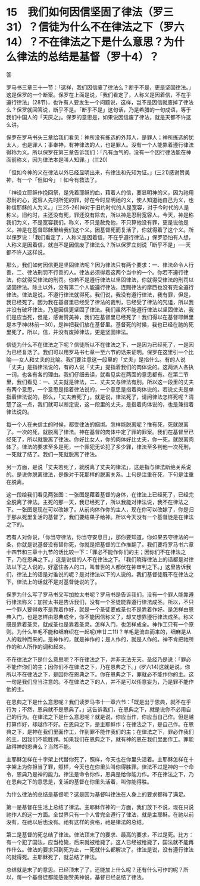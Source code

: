 # 15　我们如何因信坚固了律法（罗三31）？信徒为什么不在律法之下（罗六14）？不在律法之下是什么意思？为什么律法的总结是基督（罗十4）？


答

罗马书三章三十一节：「这样，我们因信废了律法么？断乎不是，更是坚固律法。」这是保罗的一个断案。保罗在上面是说，「我们看定了，人称义是因着信，不在乎遵行律法」(28节)，也许有人要发生一个问题说，这样，岂不是因信就废掉了律法么？保罗就回答说，断乎不是。「断乎不是」这句话，乃是希腊的一句成语，等于我们中国人的「天厌之」。保罗的意思是，如果说因信废了律法，就是天都不许这么讲。

保罗在罗马书头三章给我们看见：神所没有拣选的外邦人，是罪人；神所拣选的犹太人，也是罪人；事奉神，有神律法的人，也是罪人。没有一个人能靠着遵行律法得称为义。所以保罗在第三章告诉我们：「凡有血气的，没有一个因行律法能在神面前称义，因为律法本是叫人知罪。」(三20)

「但如今神的义在律法以外已经显明出来，有律法和先知为证。」(三21)感谢赞美神，有一个「但如今」！如今有救法了。

「神设立耶稣作挽回祭，是凭着耶稣的血，藉着人的信，要显明神的义，因为祂用忍耐的心，宽容人先时所犯的罪，好在今时显明祂的义，使人知道祂自己为义，也称信耶稣的人为义。」(三25-26)神对于旧约时代的人是宽容，对于今时代的人是称义。旧约时，主还没有死，罪还没有除去，所以神是忍耐宽容人。今天，神是称我们为义，不是宽容我们。称义，不只是赦免他，不只算他没有罪，更是说他是义。神是在基督耶稣里给我们这个义。因基督死而复活了，你就得着了这个义。所以保罗说：「我们看定了，人称义是因着信，不在乎遵行律法。」保罗恐怕有人想，人称义是因着信，就岂不是因信废了律法么？所以保罗立刻说「断乎不是」──天都不许人这样说。

那么，我们如何因信更是坚固律法呢？因为律法只有两个要求：一、律法命令人行善，二、律法刑罚不行善的人。律法必须得着这两个当中的一个。你若不遵行律法，你就得受律法的刑罚。你若不是遵行律法以坚固律法，你就得受律法的刑罚以坚固律法。除主以外，没有第二个人能遵行律法，连赐律法的摩西也没有完全遵行律法。律法是说，不遵行律法就得死。我们说，我没有遵行律法，我有罪，但是，我已经死了。因为我在基督里已经受了律法的裁判，已经受了律法的咒诅，所以我并没有破坏律法，乃是因信更坚固了律法。我们虽然不能遵行律法以坚固律法，我们是应当死，但是，感谢赞美神，我们在基督里已经死了！我们得以在基督耶稣里是本乎神(林前一30)，是神把我们放在基督里。基督死的时候，我也已经在祂的死里死了。所以，信，并没有废掉律法，更是坚固律法。

信徒为什么不在律法之下呢？信徒所以不在律法之下，一是因为已经死了，一是因为已经复活了。我们可以用罗马书七章一至六节的话来证明。保罗在这里引一个比喻──女人和丈夫的比喻。我们要注意这一段里的「丈夫」是指什么。有的人说「丈夫」是指律法说的，有的人说「丈夫」提指着我们的肉体说的。这两派人各执一词，也各有各的理由。我们仔细去读，就看见实在两面的意思都有。在第二节里，我们看见：一、丈夫就是律法，二、丈夫又与律法有别。所以这一段里的丈夫有两个意思，一个意思是指着律法说的，一个意思是指着肉体说的。若说丈夫是单指着律法说的，那么，「丈夫若死了」，就是说，律法死了，请问律法怎样死呢？清楚了这一点，我们就可以断定说，这一段里的丈夫，是指着肉体说的，也是兼指着律法说的。

每一个人在未信主的时候，都受律法的捆绑。怎样能脱离呢？惟有死，死就脱离了。一次的死，就脱离了律法。神在基督的肉体中定了罪的罪案。我们在基督里已经死了，所以就脱离了律法。你好比女人，你的肉体好比丈夫，你一死，就脱离肉体了。律法的要求至多是死，一个罪犯无论犯了多少罪，律法至多判他一次死刑，一死就了结了。我们一死就脱离了律法。

另一方面，是说「丈夫若死了，就脱离了丈夫的律法」，这是指与律法断绝关系说的。是说你脱离律法，是像对于死那样的脱离关系。上句是注重在死，下句是注重在脱离。

这一段给我们看见两张图：一张图是藉着基督的身体，在律法上已经死了，已经完全脱离了律法。主死的那一天，我已经死了，所以我能对律法说，我不在律法之下。一张图是现在可以改嫁了。从前肉体作你的主人，现在你可以改嫁了，你是归于那从死里复活的基督了，我们要结果子给神。所以今天没有一个基督徒是在律法之下的。

若有人对你说，「你当守律法，你当守安息日」，那你要知道，你如果去守律法的一条，你就是说基督没有替你死，你就是把基督的工作推翻了。我们要将罗马书六章十四节和三章十九节的话比较一下：「罪必不能作你们的主；因你们不在律法之下，乃在恩典之下。」这是说信的人不在律法之下。「我们晓得律法上的话都是对律法以下之人说的，好塞住各人的口，叫普世的人都伏在神审判之下。」这里告诉我们，律法上的话是对谁说的呢？是对律法以下的人说的。我们基督徒既不在律法之下，律法上的话就不是对基督徒说的了。

保罗为什么写了罗马书又写加拉太书呢？罗马书是告诉我们，没有一个罪人能靠遵行律法称义；加拉太书是告诉我们，没有一个圣徒能靠遵行律法成圣。所以，不只一个罪人要得救不是靠着作好，就是一个圣徒要成圣也不是靠着作好。是怎样由恩典入门，也是怎样由恩典成全，你不能因信称义了，却又想靠遵行律法成圣。称义既是靠着圣灵，就成圣也是靠着圣灵。怎样入门，也怎样成全。神作工只有一个原则。为什么羊毛不能和细麻织在一起呢(申廿二11)？羊毛是流血而来的，细麻是从人的栽种而来的。是神作的，就是神作的；是人作的，就是人作的。神不肯把祂所作的和人所作的调和起来。

不在律法之下是什么意思呢？不在律法之下，并非无法无天。圣经乃是说：「罪必不能作你们的主；因你们不在律法之下，乃在恩典之下。」(罗六14)这就是说，你所以不在律法之下，是因你在恩典之下。你在恩典之下，罪就必不能作你的主。这一句是我们应当注意的。不在律法之下的人，并不是可以任意妄为，乃是罪不能作他的主。

在恩典之下是什么意思呢？我们读罗马书十一章六节：「既是出于恩典，就不在乎行为；不然，恩典就不是恩典了。」这告诉我们，在恩典之下，就是说你不必用自己的行为。在律法之下是什么意思呢？就是说，你应当作，你应当自己作。但是越打算作好，却越作不好。在恩典之下，是主耶稣作；在律法之下，是自己作。在恩典之下，是神在我们里面作工，作到罪不能作我们的主；在律法之下，罪必作我们的主，因我们不能胜罪。如果我们在恩典之下，就有神的恩在我们里面作工。罪能敌得神的恩典么？当然不能。

主耶稣怎样在十字架上代替你死了，照样，今天也在你里头活着。主耶稣怎样在十字架上为你担当了罪，照样，今天也在你里头叫你得胜罪。律法不过是神的一个命令，恩典乃是神的能力。律法是命令你作，恩典是给你能力作。不在律法之下，乃在恩典之下的意思是，复活的基督在你里头活着，叫你能得胜。

为什么律法的总结是基督呢？这是因为基督叫律法在人身上的要求都得了满足。

第一是基督在生活上总结了律法。主耶稣作神的一方面，我们放下不说，现在只说祂作人的这一方面。全世界只有一个人曾完全遵行了律法，就是主耶稣。在祂以前没有，在祂以后也没有。祂有这样的资格，祂是律法的总结。

第二是基督的死总结了律法。律法顶末了的要求、最高的要求，不过是死。比方：有一个犯了国法，应当枪毙，后来就被枪毙了。这人已经被枪毙了，国法就不能再作什么。律法的要求只到死为止，一死就什么都解决了。律法是说，没有遵行律法的就得死。主耶稣死了，就总结了律法。

总结就是末了的意思。已经顶末了了，还能加上什么呢？还有什么可作的呢？所以，每一个基督徒都能感谢赞美神说，基督已经总结了律法。
